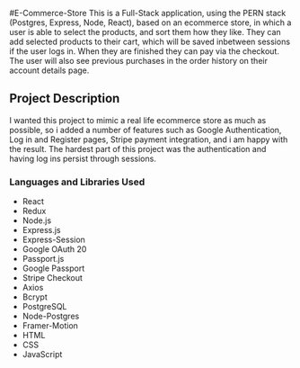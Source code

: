 #E-Commerce-Store
This is a Full-Stack application, using the PERN stack (Postgres, Express, Node, React), based on an ecommerce store, 
in which a user is able to select the products, and sort them how they like. They can add selected products to their
cart, which will be saved inbetween sessions if the user logs in. When they are finished they can pay via the checkout.
The user will also see previous purchases in the order history on their account details page.

## Project Description
I wanted this project to mimic a real life ecommerce store as much as possible, so i added a number of features such as
Google Authentication, Log in and Register pages, Stripe payment integration, and i am happy with the result.
The hardest part of this project was the authentication and having log ins persist through sessions.

### Languages and Libraries Used
* React
* Redux
* Node.js
* Express.js
* Express-Session
* Google OAuth 20
* Passport.js
* Google Passport
* Stripe Checkout
* Axios
* Bcrypt
* PostgreSQL
* Node-Postgres
* Framer-Motion
* HTML
* CSS
* JavaScript
